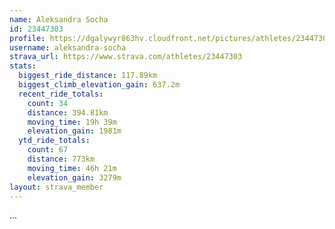 ```yaml
---
name: Aleksandra Socha
id: 23447303
profile: https://dgalywyr863hv.cloudfront.net/pictures/athletes/23447303/14745546/4/large.jpg
username: aleksandra-socha
strava_url: https://www.strava.com/athletes/23447303
stats:
  biggest_ride_distance: 117.89km
  biggest_climb_elevation_gain: 637.2m
  recent_ride_totals:
    count: 34
    distance: 394.81km
    moving_time: 19h 39m
    elevation_gain: 1981m
  ytd_ride_totals:
    count: 67
    distance: 773km
    moving_time: 46h 21m
    elevation_gain: 3279m
layout: strava_member
--- 
```

...

